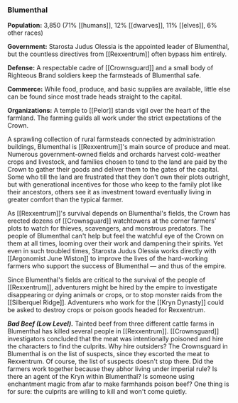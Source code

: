 ### Blumenthal

**Population:** 3,850 (71% [[humans]], 12% [[dwarves]], 11% [[elves]], 6% other races)

**Government:** Starosta Judus Olessia is the appointed leader of Blumenthal, but the countless directives from [[Rexxentrum]] often bypass him entirely.

**Defense:** A respectable cadre of [[Crownsguard]] and a small body of Righteous Brand soldiers keep the farmsteads of Blumenthal safe.

**Commerce:** While food, produce, and basic supplies are available, little else can be found since most trade heads straight to the capital.

**Organizations:** A temple to [[Pelor]] stands vigil over the heart of the farmland. The farming guilds all work under the strict expectations of the Crown.

A sprawling collection of rural farmsteads connected by administration buildings, Blumenthal is [[Rexxentrum]]'s main source of produce and meat. Numerous government-owned fields and orchards harvest cold-weather crops and livestock, and families chosen to tend to the land are paid by the Crown to gather their goods and deliver them to the gates of the capital. Some who till the land are frustrated that they don't own their plots outright, but with generational incentives for those who keep to the family plot like their ancestors, others see it as investment toward eventually living in greater comfort than the typical farmer.

As [[Rexxentrum]]'s survival depends on Blumenthal's fields, the Crown has erected dozens of [[Crownsguard]] watchtowers at the corner farmers' plots to watch for thieves, scavengers, and monstrous predators. The people of Blumenthal can't help but feel the watchful eye of the Crown on them at all times, looming over their work and dampening their spirits. Yet even in such troubled times, Starosta Judus Olessia works directly with [[Argonomist June Wiston]] to improve the lives of the hard-working farmers who support the success of Blumenthal — and thus of the empire.

Since Blumenthal's fields are critical to the survival of the people of [[Rexxentrum]], adventurers might be hired by the empire to investigate disappearing or dying animals or crops, or to stop monster raids from the [[Silberquel Ridge]]. Adventurers who work for the [[Kryn Dynasty]] could be asked to destroy crops or poison goods headed for Rexxentrum.

_**Bad Beef (Low Level).**_ Tainted beef from three different cattle farms in Blumenthal has killed several people in [[Rexxentrum]]. [[Crownsguard]] investigators concluded that the meat was intentionally poisoned and hire the characters to find the culprits. Why hire outsiders? The Crownsguard in Blumenthal is on the list of suspects, since they escorted the meat to Rexxentrum. Of course, the list of suspects doesn't stop there. Did the farmers work together because they abhor living under imperial rule? Is there an agent of the Kryn within Blumenthal? Is someone using enchantment magic from afar to make farmhands poison beef? One thing is for sure: the culprits are willing to kill and won't come quietly.